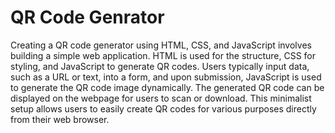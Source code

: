 
# QR Code Genrator

Creating a QR code generator using HTML, CSS, and JavaScript involves building a simple web application. HTML is used for the structure, CSS for styling, and JavaScript to generate QR codes. Users typically input data, such as a URL or text, into a form, and upon submission, JavaScript is used to generate the QR code image dynamically. The generated QR code can be displayed on the webpage for users to scan or download. This minimalist setup allows users to easily create QR codes for various purposes directly from their web browser. 



